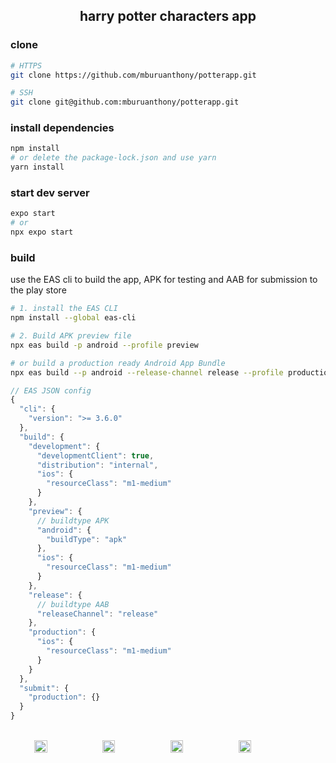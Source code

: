 <h2 style='text-align:center;'>harry potter characters app</h2>

### clone

```bash
# HTTPS
git clone https://github.com/mburuanthony/potterapp.git

# SSH
git clone git@github.com:mburuanthony/potterapp.git
```

### install dependencies

```bash
npm install
# or delete the package-lock.json and use yarn
yarn install
```

### start dev server

```bash
expo start
# or
npx expo start
```

### build

use the EAS cli to build the app, APK for testing and AAB for submission to the play store

```bash
# 1. install the EAS CLI
npm install --global eas-cli

# 2. Build APK preview file
npx eas build -p android --profile preview

# or build a production ready Android App Bundle
npx eas build --p android --release-channel release --profile production
```

```js
// EAS JSON config
{
  "cli": {
    "version": ">= 3.6.0"
  },
  "build": {
    "development": {
      "developmentClient": true,
      "distribution": "internal",
      "ios": {
        "resourceClass": "m1-medium"
      }
    },
    "preview": {
      // buildtype APK
      "android": {
        "buildType": "apk"
      },
      "ios": {
        "resourceClass": "m1-medium"
      }
    },
    "release": {
      // buildtype AAB
      "releaseChannel": "release"
    },
    "production": {
      "ios": {
        "resourceClass": "m1-medium"
      }
    }
  },
  "submit": {
    "production": {}
  }
}
```

<br>

<div style='display:flex; flex-direction:row; flex-wrap:wrap; align-items:center; justify-content:center; gap:8px;'>
<img src='https://user-images.githubusercontent.com/76121306/229055684-0e9bfc0d-6a45-4d0f-bc29-54eab3c8b24a.jpeg' width='20%'>

<img src='https://user-images.githubusercontent.com/76121306/229055810-3c2b01a8-4924-48da-894f-d5cd71bdcb8b.jpeg' width='20%'>

<img src='https://user-images.githubusercontent.com/76121306/229055929-5a4f921a-ba82-4623-8e10-c1cb55d9e76c.jpeg' width='20%'>

<img src='https://user-images.githubusercontent.com/76121306/229056000-0eee8253-41a9-40eb-a35b-76906eabda79.jpeg' width='20%'>
</div>
